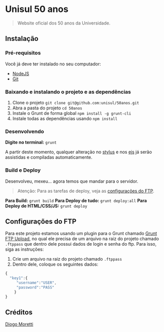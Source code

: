 # Unisul 50 anos

> Website oficial dos 50 anos da Universidade.

## Instalação

### Pré-requisitos

Você já deve ter instalado no seu computador:

- [NodeJS](http://nodejs.org/)
- [Git](http://git-scm.com/)

### Baixando e instalando o projeto e as dependências

1. Clone o projeto `git clone git@github.com:unisul/50anos.git`
2. Abra a pasta do projeto `cd 50anos`
3. Instale o Grunt de forma global `npm install -g grunt-cli`
4. Instale todas as dependências usando `npm install`

### Desenvolvendo

**Digite no terminal:** `grunt`

A partir deste momento, qualquer alteração no [stylus](http://learnboost.github.io/stylus/) e nos [ejs](http://embeddedjs.com/) já serão assistidas e compiladas automaticamente.

### Build e Deploy

Desenvolveu, mexeu... agora temos que mandar para o servidor.

> Atenção: Para as tarefas de deploy, veja as [configurações do FTP](#configuracoes-do-ftp).

**Para Build:** `grunt build`
**Para Deploy de tudo:** `grunt deploy:all`
**Para Deploy de HTML/CSS/JS:** `grunt deploy`

## Configurações do FTP

Para este projeto estamos usando um plugin para o Grunt chamado [Grunt FTP Upload](https://github.com/websiteflash/grunt-ftp-upload), no qual ele precisa de um arquivo na raiz do projeto chamado `.ftppass` que dentro dele possui dados de login e senha do ftp. Para isso, siga as instruções:

1. Crie um arquivo na raiz do projeto chamado `.ftppass`
2. Dentro dele, coloque os seguintes dados:

```javascript
{
  "key1":{
     "username":"USER",
     "password":"PASS"
    }
}
```

## Créditos
[Diogo Moretti](http://github.com/diogomoretti)